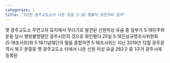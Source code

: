 ```yaml
---
categories: i
title: "3년전 광주교도소서 나온 유골 5·18 행불자 유전자와 일치"
---
```

옛 광주교도소 무연고자 묘지에서 무더기로 발견된 신원미상 유골 중 일부가 5·18민주화운동 당시 행방불명됐던 광주시민의 것으로 확인됐다.25일 5·18진상규명조사위원회(5·18조사위)와 5·18기념재단의 말을 종합하면 5·18조사위는 지난 2019년 12월 광주광역시 북구 문흥동 옛 광주교도소 터에서 나온 신원 미상 유골 262구 중 1구가 광주시에 등록된